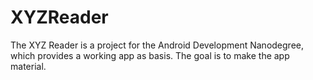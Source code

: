 # XYZReader

The XYZ Reader is a project for the Android Development Nanodegree, which provides a working app as basis. The goal is to make the app material. 
